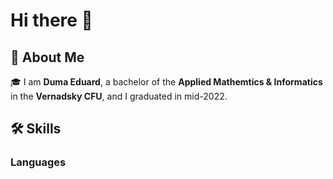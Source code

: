 # Hi there 👋

## 🚀 About Me

🎓 I am **Duma Eduard**, a bachelor of the **Applied Mathemtics & Informatics** in the **Vernadsky CFU**, and I graduated in mid-2022.

## 🛠️ Skills

### Languages



<!--
**Wappik/Wappik** is a ✨ _special_ ✨ repository because its `README.md` (this file) appears on your GitHub profile.

Here are some ideas to get you started:

- 🔭 I’m currently working on ...
- 🌱 I’m currently learning ...
- 👯 I’m looking to collaborate on ...
- 🤔 I’m looking for help with ...
- 💬 Ask me about ...
- 📫 How to reach me: ...
- 😄 Pronouns: ...
- ⚡ Fun fact: ...
-->


